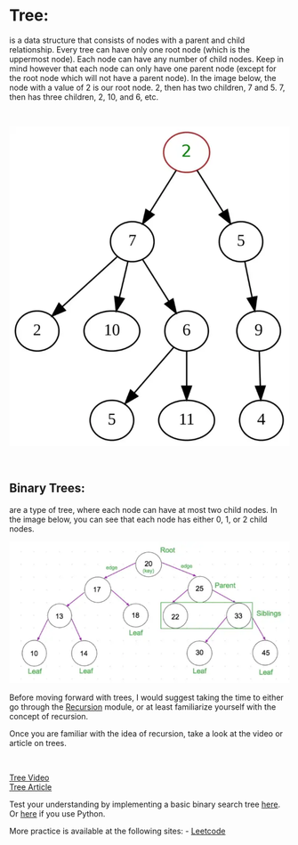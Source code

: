 # Tree:
is a data structure that consists of nodes with a parent and child relationship. Every tree can have only one root node (which is the uppermost node). Each node can have any number of child nodes. Keep in mind however that each node can only have one parent node (except for the root node which will not have a parent node). In the image below, the node with a value of 2 is our root node. 2, then has two children, 7 and 5. 7, then has three children, 2, 10, and 6, etc.

<br>

![tree](images/tree.webp)

<br>

## Binary Trees:
are a type of tree, where each node can have at most two child nodes. In the image below, you can see that each node has either 0, 1, or 2 child nodes.

![binaryTree](images/binaryTree.webp)


Before moving forward with trees, I would suggest taking the time to either go through the [Recursion](https://github.com/morsedan/UDDTechnicalInterviewPrep/blob/main/Algorithms/Recursion.md) module, or at least familiarize yourself with the concept of recursion. 

Once you are familiar with the idea of recursion, take a look at the video or article on trees.

<br>

[Tree Video](https://www.youtube.com/watch?v=qYiBx2pomlQ)  
[Tree Article](https://en.wikipedia.org/wiki/Tree_(data_structure))

Test your understanding by implementing a basic binary search tree [here](https://github.com/morsedan/UDTechnicalInterviewPrep/blob/main/DataStructures/BinarySearchTree/BinarySearchTree/main.swift). Or [here](https://github.com/morsedan/UDTechnicalInterviewPrep/blob/main/DataStructures/BinarySearchTree/BinarySearchTree.py) if you use Python.

More practice is available at the following sites:
    - [Leetcode](https://leetcode.com/tag/tree/)
